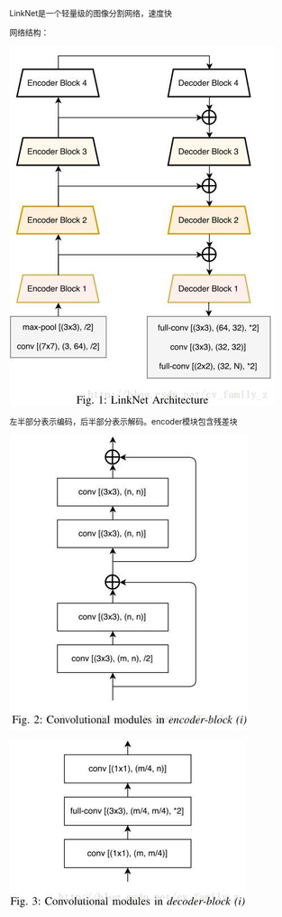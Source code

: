 LinkNet是一个轻量级的图像分割网络，速度快

网络结构：

![](/assets/LinkNet.png)

左半部分表示编码，后半部分表示解码。encoder模块包含残差块

![](/assets/LinkNet_encoder.png)

![](/assets/LinkNet_decoder.png)



